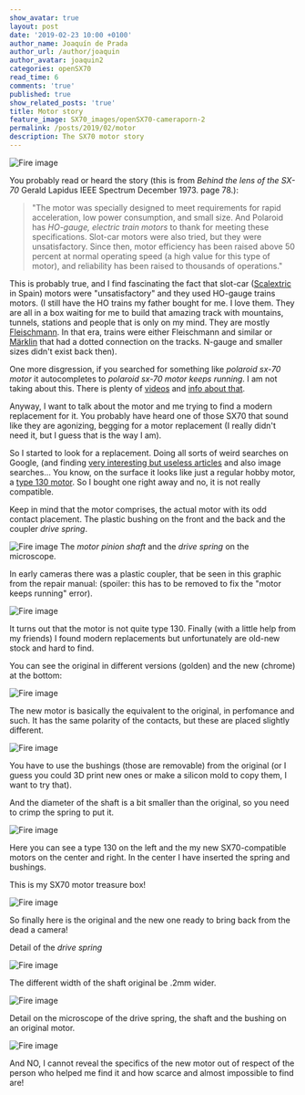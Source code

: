 ```yaml
---
show_avatar: true
layout: post
date: '2019-02-23 10:00 +0100'
author_name: Joaquín de Prada
author_url: /author/joaquin
author_avatar: joaquin2
categories: openSX70
read_time: 6
comments: 'true'
published: true
show_related_posts: 'true'
title: Motor story
feature_image: SX70_images/openSX70-cameraporn-2
permalink: /posts/2019/02/motor
description: The SX70 motor story
---
```

![Fire image]({{site.url}}/{{site.baseurl}}img/2019/02/Motor_SX70_website.jpg)

You probably read or heard the story (this is from *Behind the lens of the SX-70*
Gerald Lapidus
IEEE Spectrum December 1973.
page 78.):

>"The motor was specially designed to meet requirements for rapid acceleration, low power consumption, and small size. And Polaroid has *HO-gauge, electric train motors* to thank for meeting these specifications.
Slot-car motors were also tried, but they were unsatisfactory. Since then, motor efficiency has been raised above 50 percent at normal operating speed (a high value for this type of motor), and reliability has been raised to thousands of operations."


This is probably true, and I find fascinating the fact that slot-car ([Scalextric](https://scalextric.es/) in Spain) motors were "unsatisfactory" and they used HO-gauge trains motors. 
(I still have the HO trains my father bought for me. 
I love them. They are all in a box waiting for me to build that amazing track with mountains, tunnels, stations and people that is only on my mind. 
They are mostly [Fleischmann](https://www.fleischmann.de/en/home/index.html).
In that era, trains were either Fleischmann and similar or [Märklin](https://www.maerklin.de/en/) that had a dotted connection on the tracks. N-gauge and smaller sizes didn't exist back then).

One more disgression, 
if you searched for something like *polaroid sx-70 motor* it autocompletes to *polaroid sx-70 motor keeps running*. I am not taking about this.
There is plenty of [videos](https://www.youtube.com/watch?v=zUlww59IZq4) and [info about that](http://2ndshotsx70.blogspot.com/2015/07/the-motor-coupler-you-dont-need-it.html).

Anyway, I want to talk about the motor and me trying to find a modern replacement for it. You probably have heard one of those SX70 that sound like they are agonizing, begging for a motor replacement (I really didn't need it, but I guess that is the way I am).

So I started to look for a replacement. Doing all sorts of weird searches on Google, (and finding [very interesting but useless articles](https://hackaday.com/2016/10/17/the-little-things-i-didnt-know-about-small-dc-motors/) and also image searches... You know, on the surface it looks like just a regular hobby motor, a [type 130 motor](https://www.google.com/search?q=type+130+dc-motor&safe=off&source=lnms&tbm=isch&sa=X&ved=0ahUKEwjYv8jihNDgAhUm0IMKHWQxCoMQ_AUIDigB&biw=1920&bih=1058). So I bought one right away and no, it is not really compatible.

Keep in mind that the motor comprises, the actual motor with its odd contact placement. The plastic bushing on the front and the back and the coupler *drive spring*.

![Fire image]({{site.url}}/{{site.baseurl}}img/2019/02/coupling.jpg)
The *motor pinion shaft* and the *drive spring* on the microscope.


In early cameras there was a plastic coupler, that be seen in this graphic from the repair manual: (spoiler: this has to be removed to fix the "motor keeps running" error).

![Fire image]({{site.url}}/{{site.baseurl}}img/2019/02/motor-story-002B.jpg)

It turns out that the motor is not quite type 130. Finally (with a little help from my friends) I found modern replacements but unfortunately are old-new stock and hard to find.

You can see the original in different versions (golden) and the new (chrome) at the bottom:

![Fire image]({{site.url}}/{{site.baseurl}}img/2019/02/motor-story-005.jpg)

The new motor is basically the equivalent to the original, in perfomance and such. It has the same polarity of the contacts, but these are placed slightly different.

![Fire image]({{site.url}}/{{site.baseurl}}img/2019/02/motor-story-001.jpg)

You have to use the bushings (those are removable) from the original (or I guess you could 3D print new ones or make a silicon mold to copy them, I want to try that).

And the diameter of the shaft is a bit smaller than the original, so you need to crimp the spring to put it.

![Fire image]({{site.url}}/{{site.baseurl}}img/2019/02/motor-story-006B.jpg)

Here you can see a type 130 on the left and the my new SX70-compatible motors on the center and right. In the center I have inserted the spring and bushings.

This is my SX70 motor treasure box!

![Fire image]({{site.url}}/{{site.baseurl}}img/2019/02/motor-story-008.jpg)

So finally here is the original and the new one ready to bring back from the dead a camera!

Detail of the *drive spring*

![Fire image]({{site.url}}/{{site.baseurl}}img/2019/02/motor-microscope-1.jpg)

The different width of the shaft original be .2mm wider.

![Fire image]({{site.url}}/{{site.baseurl}}img/2019/02/motor-microscope-2.jpg)

Detail on the microscope of the drive spring, the shaft and the bushing on an original motor.

![Fire image]({{site.url}}/{{site.baseurl}}img/2019/02/motor-microscope-5.jpg)

And NO, I cannot reveal the specifics of the new motor out of respect of the person who helped me find it and how scarce and almost impossible to find are!
